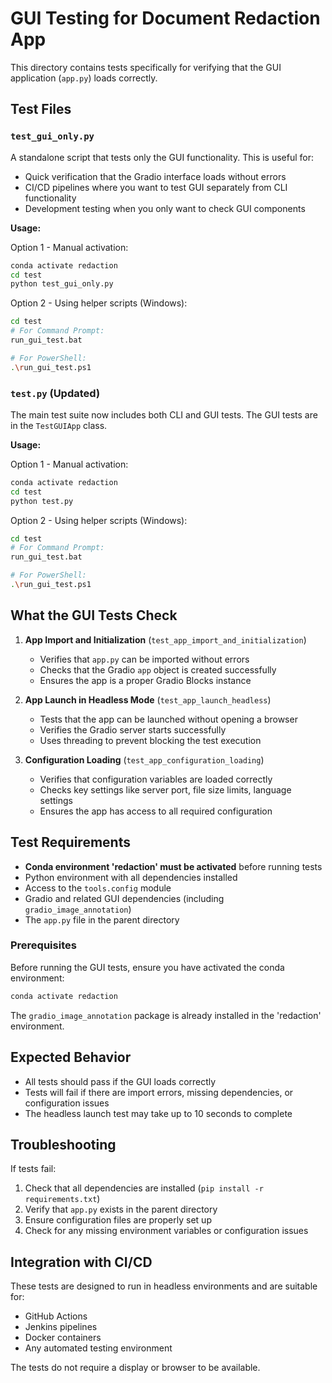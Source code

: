 # GUI Testing for Document Redaction App

This directory contains tests specifically for verifying that the GUI application (`app.py`) loads correctly.

## Test Files

### `test_gui_only.py`
A standalone script that tests only the GUI functionality. This is useful for:
- Quick verification that the Gradio interface loads without errors
- CI/CD pipelines where you want to test GUI separately from CLI functionality
- Development testing when you only want to check GUI components

**Usage:**

Option 1 - Manual activation:
```bash
conda activate redaction
cd test
python test_gui_only.py
```

Option 2 - Using helper scripts (Windows):
```bash
cd test
# For Command Prompt:
run_gui_test.bat

# For PowerShell:
.\run_gui_test.ps1
```

### `test.py` (Updated)
The main test suite now includes both CLI and GUI tests. The GUI tests are in the `TestGUIApp` class.

**Usage:**

Option 1 - Manual activation:
```bash
conda activate redaction
cd test
python test.py
```

Option 2 - Using helper scripts (Windows):
```bash
cd test
# For Command Prompt:
run_gui_test.bat

# For PowerShell:
.\run_gui_test.ps1
```

## What the GUI Tests Check

1. **App Import and Initialization** (`test_app_import_and_initialization`)
   - Verifies that `app.py` can be imported without errors
   - Checks that the Gradio `app` object is created successfully
   - Ensures the app is a proper Gradio Blocks instance

2. **App Launch in Headless Mode** (`test_app_launch_headless`)
   - Tests that the app can be launched without opening a browser
   - Verifies the Gradio server starts successfully
   - Uses threading to prevent blocking the test execution

3. **Configuration Loading** (`test_app_configuration_loading`)
   - Verifies that configuration variables are loaded correctly
   - Checks key settings like server port, file size limits, language settings
   - Ensures the app has access to all required configuration

## Test Requirements

- **Conda environment 'redaction' must be activated** before running tests
- Python environment with all dependencies installed
- Access to the `tools.config` module
- Gradio and related GUI dependencies (including `gradio_image_annotation`)
- The `app.py` file in the parent directory

### Prerequisites

Before running the GUI tests, ensure you have activated the conda environment:

```bash
conda activate redaction
```

The `gradio_image_annotation` package is already installed in the 'redaction' environment.

## Expected Behavior

- All tests should pass if the GUI loads correctly
- Tests will fail if there are import errors, missing dependencies, or configuration issues
- The headless launch test may take up to 10 seconds to complete

## Troubleshooting

If tests fail:
1. Check that all dependencies are installed (`pip install -r requirements.txt`)
2. Verify that `app.py` exists in the parent directory
3. Ensure configuration files are properly set up
4. Check for any missing environment variables or configuration issues

## Integration with CI/CD

These tests are designed to run in headless environments and are suitable for:
- GitHub Actions
- Jenkins pipelines
- Docker containers
- Any automated testing environment

The tests do not require a display or browser to be available.
